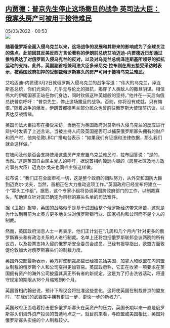 <!--1646442901000-->
[内贾德：普京先生停止这场撒旦的战争 英司法大臣：俄寡头房产可被用于接待难民](https://www.rfi.fr/cn/%E6%AC%A7%E6%B4%B2/20220304-%E5%86%85%E8%B4%BE%E5%BE%B7-%E6%99%AE%E4%BA%AC%E5%85%88%E7%94%9F%E5%81%9C%E6%AD%A2%E8%BF%99%E5%9C%BA%E6%92%92%E6%97%A6%E7%9A%84%E6%88%98%E4%BA%89-%E8%8B%B1%E5%8F%B8%E6%B3%95%E5%A4%A7%E8%87%A3-%E4%BF%84%E5%AF%A1%E5%A4%B4%E6%88%BF%E4%BA%A7%E5%8F%AF%E8%A2%AB%E7%94%A8%E4%BA%8E%E6%8E%A5%E5%BE%85%E9%9A%BE%E6%B0%91)
------

<div>05/03/2022 - 00:53</div><img src="https://s.rfi.fr/media/display/98785698-14a5-11ea-8391-005056bf7c53/w:1280/p:16x9/Nouvelle%20image_25_0.jpg"><p><strong>随着俄罗斯全面入侵乌克兰以来，这场战争的发展和其带来的影响成为了全球关注的焦点。此前因其反美反西方言论著称的伊朗前总统艾哈迈迪-内贾德近日却通过推特表达了对俄罗斯入侵乌克兰的反对，以及对乌克兰总统泽连斯基所领导的抵抗运动的支持。此外，英国副首相兼司法大臣多米尼克·拉布则在周五接受采访时表示，被英国政府扣押的受制裁俄罗斯寡头的房产可用于接待乌克兰难民。                </strong></p><div ><p>艾哈迈迪-内贾德3月2日就俄罗斯入侵乌克兰的战争写道：“伟大的乌克兰，泽连斯基总统，你们光荣的、几乎无与伦比的抵抗，揭穿了人类敌人的撒旦阴谋。相信伟大的伊朗国家正站在你们身边，同时钦佩这种英雄般的坚持。”他并在一天后向俄总统普京呼吁：“普京先生，停止这场撒旦的战争。否则，你将没有成就，只有悔恨。”随着战争的爆发，伊朗首都德黑兰部分民众也曾前往俄罗斯大使馆前抗议，以表达反战情绪。</p><p>英国司法大臣拉布在接受采访，当他在为英国政府对莫斯科入侵乌克兰的反应进行辩护时发表了上述言论。当被主持人问及英国是否可以捕获俄罗斯寡头拥有的财产和资产时，他向伦敦LBC广播电台表示：“如果我们有证据和法律依据，那么我们就会这样做。”</p><p>在被问及他是否会支持使用这些房产来安置乌克兰难民时，拉布回答说：“是的，当然。”这是英国自由民主党人的呼吁，据说首相约翰逊内阁的（房屋社区及地方政府事务大臣）迈克尔·戈夫也同样主张这样做。</p><p>拉布说：“我们正在全面审视一切，这是整个政府的团队努力，从外交和国防大臣到迈克尔·戈夫，当然，首相正在大力推动这项工作。”英国政府已经宣布将建立一个“寡头工作组”。据悉，这个专家小组将协调英国跨政府部门的工作，以制裁寡头，帮助建立针对其已确定为目标的寡头名单的司法案件。</p><p>据《卫报》报导，英国的战略似乎是基于试图给整个俄罗斯经济带来痛苦，这就是为什么到目前为止英方更多地关注对俄罗斯银行业、国家机构和公司而不是个人的制裁。</p><p>然而，英国政府消息人士一再表示，他们正计划在“几周和几个月内”针对更多的俄罗斯寡头和有政治关系的人进行制裁。名单上还将包括俄罗斯联邦会议两院的所有议员，以及投票支持入侵的俄罗斯安全委员会成员。已经有报导指出，欧盟方面敦促伦敦加大对俄罗斯寡头们的制裁力度。</p><p>英国外交部最新表示，英方将使制裁那些已经被包括美国、加拿大和欧盟在内的盟友制裁的俄罗斯个人和公司变得更加容易。英国政府称，它正在收紧一项要求在英国拥有资产的海外公司披露其真正所有者的新规定，这是为了打击洗钱活动，将遵守规定的期限从18个月缩短到6个月。</p><p>英国首相约翰逊说，预计下周议会将批准这些变化，这将使英国在制裁普京的盟友时，“在我们的武器库中拥有更进一步、更快一步的新权力”。</p><p>英国政府正面临着打击更多俄罗斯寡头在英资产的压力，英国长期以来一直是俄罗斯寡头们海外资产投资的首选地点之一。就目前来看，与欧盟或美国相比，英国对俄罗斯寡头实施的个人制裁较少。</p><div data-selfpromo-newsletter></div><div data-selfpromo-app></div></div>
